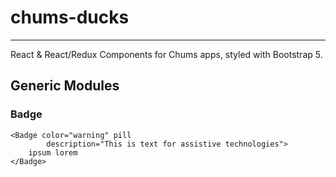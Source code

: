 # chums-ducks

---

React & React/Redux Components for Chums apps, styled with Bootstrap 5.

## Generic Modules

### Badge
    <Badge color="warning" pill 
            description="This is text for assistive technologies">
        ipsum lorem
    </Badge>

